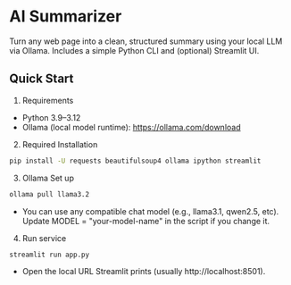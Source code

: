 # AI Summarizer
Turn any web page into a clean, structured summary using your local LLM via Ollama. Includes a simple Python CLI and (optional) Streamlit UI.

## Quick Start

1) Requirements
- Python 3.9–3.12
- Ollama (local model runtime): https://ollama.com/download

2) Required Installation
```bash
pip install -U requests beautifulsoup4 ollama ipython streamlit
```

3) Ollama Set up
```bash
ollama pull llama3.2
```
- You can use any compatible chat model (e.g., llama3.1, qwen2.5, etc). Update MODEL = "your-model-name" in the script if you change it.

4) Run service
```bash
streamlit run app.py
```
- Open the local URL Streamlit prints (usually http://localhost:8501).
